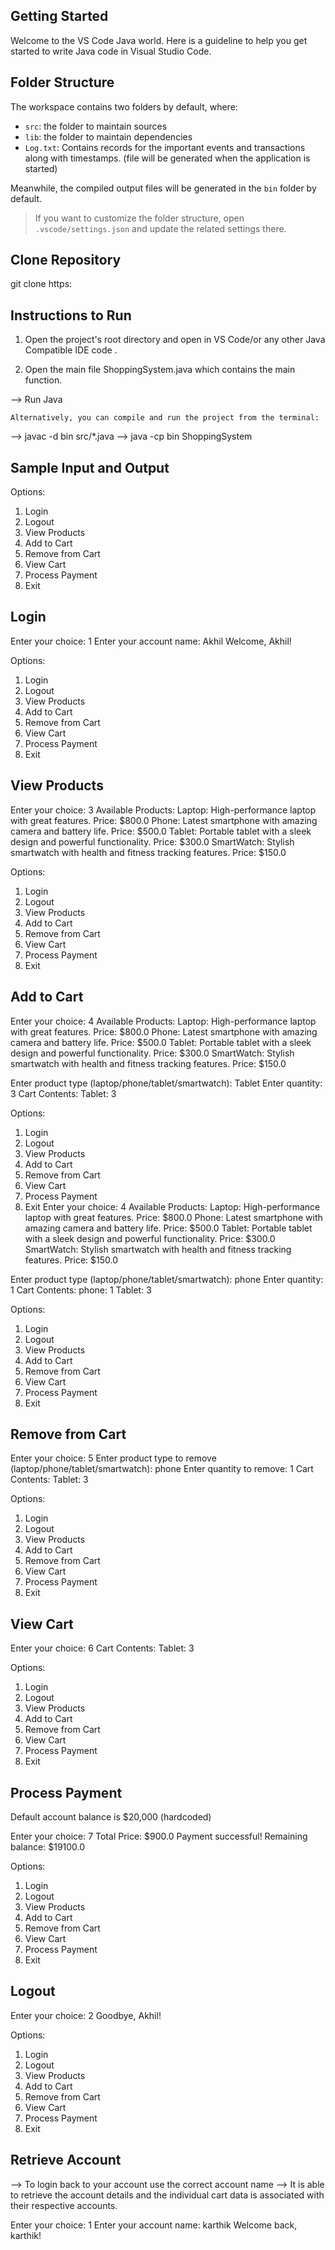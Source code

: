 ## Getting Started

Welcome to the VS Code Java world. Here is a guideline to help you get started to write Java code in Visual Studio Code.

## Folder Structure

The workspace contains two folders by default, where:

- `src`: the folder to maintain sources
- `lib`: the folder to maintain dependencies
- `Log.txt`: Contains records for the important events and transactions along with timestamps. (file will be generated when the application is started)

Meanwhile, the compiled output files will be generated in the `bin` folder by default.

> If you want to customize the folder structure, open `.vscode/settings.json` and update the related settings there.

## Clone Repository
git clone https:

## Instructions to Run

1) Open the project's root directory and open in VS Code/or any other Java Compatible IDE
code .

2) Open the main file ShoppingSystem.java which contains the main function.

--> Run Java

    Alternatively, you can compile and run the project from the terminal:

--> javac -d bin src/*.java
--> java -cp bin ShoppingSystem

## Sample Input and Output

Options:
1. Login
2. Logout
3. View Products
4. Add to Cart
5. Remove from Cart
6. View Cart
7. Process Payment
8. Exit

## Login
Enter your choice: 1
Enter your account name: Akhil
Welcome, Akhil!  

Options:
1. Login
2. Logout
3. View Products
4. Add to Cart
5. Remove from Cart
6. View Cart
7. Process Payment
8. Exit
## View Products
Enter your choice: 3
Available Products:
Laptop: High-performance laptop with great features. Price: $800.0
Phone: Latest smartphone with amazing camera and battery life. Price: $500.0
Tablet: Portable tablet with a sleek design and powerful functionality. Price: $300.0
SmartWatch: Stylish smartwatch with health and fitness tracking features. Price: $150.0

Options:
1. Login
2. Logout
3. View Products
4. Add to Cart
5. Remove from Cart
6. View Cart
7. Process Payment
8. Exit
## Add to Cart
Enter your choice: 4
Available Products:
Laptop: High-performance laptop with great features. Price: $800.0
Phone: Latest smartphone with amazing camera and battery life. Price: $500.0
Tablet: Portable tablet with a sleek design and powerful functionality. Price: $300.0
SmartWatch: Stylish smartwatch with health and fitness tracking features. Price: $150.0

Enter product type (laptop/phone/tablet/smartwatch): Tablet
Enter quantity: 3
Cart Contents:
Tablet: 3

Options:
1. Login
2. Logout
3. View Products
4. Add to Cart
5. Remove from Cart
6. View Cart
7. Process Payment
8. Exit
Enter your choice: 4
Available Products:
Laptop: High-performance laptop with great features. Price: $800.0
Phone: Latest smartphone with amazing camera and battery life. Price: $500.0
Tablet: Portable tablet with a sleek design and powerful functionality. Price: $300.0
SmartWatch: Stylish smartwatch with health and fitness tracking features. Price: $150.0

Enter product type (laptop/phone/tablet/smartwatch): phone
Enter quantity: 1
Cart Contents:
phone: 1
Tablet: 3

Options:
1. Login
2. Logout
3. View Products
4. Add to Cart
5. Remove from Cart
6. View Cart
7. Process Payment
8. Exit
## Remove from Cart
Enter your choice: 5
Enter product type to remove (laptop/phone/tablet/smartwatch): phone
Enter quantity to remove: 1
Cart Contents:
Tablet: 3

Options:
1. Login
2. Logout
3. View Products
4. Add to Cart
5. Remove from Cart
6. View Cart
7. Process Payment
8. Exit
## View Cart
Enter your choice: 6
Cart Contents:
Tablet: 3

Options:
1. Login
2. Logout
3. View Products
4. Add to Cart
5. Remove from Cart
6. View Cart
7. Process Payment
8. Exit
## Process Payment
Default account balance is $20,000 (hardcoded)

Enter your choice: 7
Total Price: $900.0
Payment successful!
Remaining balance: $19100.0

Options:
1. Login
2. Logout
3. View Products
4. Add to Cart
5. Remove from Cart
6. View Cart
7. Process Payment
8. Exit
## Logout
Enter your choice: 2
Goodbye, Akhil!

Options:
1. Login
2. Logout
3. View Products
4. Add to Cart
5. Remove from Cart
6. View Cart
7. Process Payment
8. Exit

## Retrieve Account
--> To login back to your account use the correct account name
--> It is able to retrieve the account details and the individual cart data is associated with their respective accounts.

Enter your choice: 1
Enter your account name: karthik
Welcome back, karthik!   
